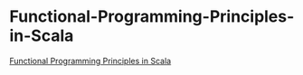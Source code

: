 # Functional-Programming-Principles-in-Scala
[Functional Programming Principles in Scala](https://www.coursera.org/learn/progfun1/home/welcome)
